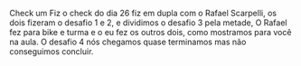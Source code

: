 Check um
Fiz o check do dia 26 fiz em dupla com o Rafael Scarpelli, os dois fizeram o desafio 1 e 2, e dividimos o desafio 3 pela metade, O Rafael fez para bike e turma e o eu fez os outros dois, como mostramos para você na aula. 
O desafio 4 nós chegamos quase terminamos mas não conseguimos concluir.
